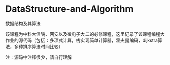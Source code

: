 # DataStructure-and-Algorithm
数据结构及其算法

该课程为中科大信院、网安以及微电子大二的必修课程，这里记录了该课程编程大作业的源代码（包括：多项式计算，栈实现简单计算器，霍夫曼编码，dijkstra算法，多种排序算法时间比较）

注：源码中注释很少，请自行理解
